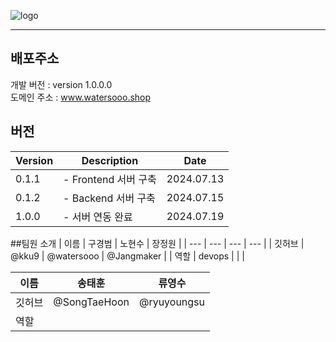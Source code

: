 ![logo](https://github.com/user-attachments/assets/ea4b8a5a-c239-402f-8829-4a4bb2ee507b)

---
## 배포주소

개발 버전 : version 1.0.0.0 </br>
도메인 주소 : www.watersooo.shop </br>

## 버전
| Version | Description | Date |
| --- | --- | --- |
| 0.1.1 | - Frontend 서버 구축 | 2024.07.13 |
| 0.1.2 | - Backend 서버 구축 | 2024.07.15 |
| 1.0.0 | - 서버 연동 완료 | 2024.07.19 |



##팀원 소개
| 이름 | 구경범 | 노현수 | 장정원 |
| --- | --- | --- | --- |
| 깃허브 | @kku9 | @watersooo | @Jangmaker |
| 역할 | devops |  |  |

| 이름 | 송태훈 | 류영수 |
| --- | --- | --- |
| 깃허브 | @SongTaeHoon | @ryuyoungsu |
| 역할 |  |  |
